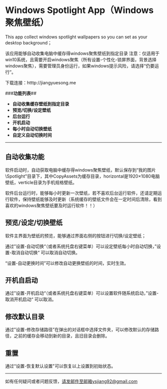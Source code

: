 # **Windows Spotlight App（Windows聚焦壁纸）**

This app collect windows spotlight wallpapers so you can set as your desktop background；

该应用能够自动收集电脑中缓存得windows聚焦壁纸到指定目录
注意：仅适用于win10系统，且需要开启windows聚焦（所有设置-个性化-锁屏界面，背景选择windows聚焦），需要管理员身份运行，如果windows提示风险，请选择“仍要运行”。

下载连接：htttp://jiangyuesong.me

###**功能列表**##
- **自动收集缓存壁纸到指定目录**
- **预览/切换/设定壁纸**
- **后台运行**
- **开机启动**
- **每小时自动切换壁纸**
- **自定义自动切换时间**

-------------------

## 自动收集功能

软件启动时，自动获取电脑中缓存得windows聚焦壁纸，默认保存到“我的图片\Spotlight"目录下，其中CopyAssets为缓存目录，horizontal是1920×1080电脑壁纸，verticle目录为手机规格壁纸。

软件后台运行时，能够每小时更新一次壁纸，若不喜欢后台运行软件，还请定期运行软件，保持壁纸能够及时更新（系统缓存的壁纸文件会在一定时间后清除，看到喜欢的windows聚焦壁纸要及时运行软件！！）

## 预览/设定/切换壁纸
软件主界面为壁纸的预览，能够通过界面右侧的按钮进行切换/设定壁纸；

通过”设置-自动切换“（或者系统托盘右键菜单）可以设定壁纸每小时自动切换，”设置-取消自动切换“ 可以取消自动切换。

“设置-自动更换时间”可以修改自动更换壁纸的时间，实时生效。

## 开机自启动

通过”设置-开机启动“（或者系统托盘右键菜单）可以设置软件随系统启动，”设置-取消开机启动“ 可以取消。

## 修改默认目录

通过”设置-修改存储路径”在弹出的对话框中选择文件夹，可以修改默认的存储路径，之前的缓存会移动到新的目录，且旧目录会删除。

## 重置
通过“设置-恢复默认设置"可以恢复以上设置到初始状态。


----------
如有任何疑问或者问题反馈，请发邮件至邮箱ysjiang92@gmail.com

